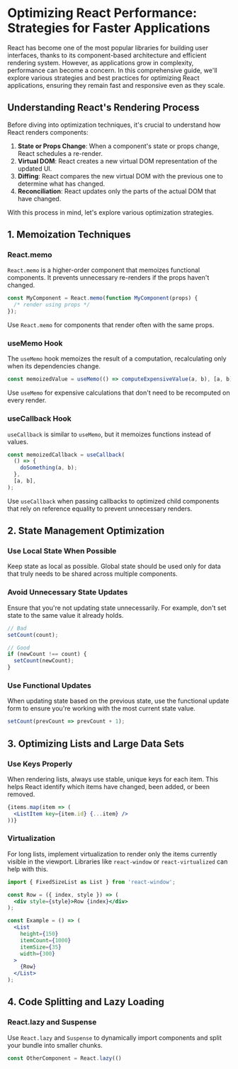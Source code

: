 # Optimizing React Performance: Strategies for Faster Applications

React has become one of the most popular libraries for building user interfaces, thanks to its component-based architecture and efficient rendering system. However, as applications grow in complexity, performance can become a concern. In this comprehensive guide, we'll explore various strategies and best practices for optimizing React applications, ensuring they remain fast and responsive even as they scale.

## Understanding React's Rendering Process

Before diving into optimization techniques, it's crucial to understand how React renders components:

1. **State or Props Change**: When a component's state or props change, React schedules a re-render.
2. **Virtual DOM**: React creates a new virtual DOM representation of the updated UI.
3. **Diffing**: React compares the new virtual DOM with the previous one to determine what has changed.
4. **Reconciliation**: React updates only the parts of the actual DOM that have changed.

With this process in mind, let's explore various optimization strategies.

## 1. Memoization Techniques

### React.memo

`React.memo` is a higher-order component that memoizes functional components. It prevents unnecessary re-renders if the props haven't changed.

```jsx
const MyComponent = React.memo(function MyComponent(props) {
  /* render using props */
});
```

Use `React.memo` for components that render often with the same props.

### useMemo Hook

The `useMemo` hook memoizes the result of a computation, recalculating only when its dependencies change.

```jsx
const memoizedValue = useMemo(() => computeExpensiveValue(a, b), [a, b]);
```

Use `useMemo` for expensive calculations that don't need to be recomputed on every render.

### useCallback Hook

`useCallback` is similar to `useMemo`, but it memoizes functions instead of values.

```jsx
const memoizedCallback = useCallback(
  () => {
    doSomething(a, b);
  },
  [a, b],
);
```

Use `useCallback` when passing callbacks to optimized child components that rely on reference equality to prevent unnecessary renders.

## 2. State Management Optimization

### Use Local State When Possible

Keep state as local as possible. Global state should be used only for data that truly needs to be shared across multiple components.

### Avoid Unnecessary State Updates

Ensure that you're not updating state unnecessarily. For example, don't set state to the same value it already holds.

```jsx
// Bad
setCount(count);

// Good
if (newCount !== count) {
  setCount(newCount);
}
```

### Use Functional Updates

When updating state based on the previous state, use the functional update form to ensure you're working with the most current state value.

```jsx
setCount(prevCount => prevCount + 1);
```

## 3. Optimizing Lists and Large Data Sets

### Use Keys Properly

When rendering lists, always use stable, unique keys for each item. This helps React identify which items have changed, been added, or been removed.

```jsx
{items.map(item => (
  <ListItem key={item.id} {...item} />
))}
```

### Virtualization

For long lists, implement virtualization to render only the items currently visible in the viewport. Libraries like `react-window` or `react-virtualized` can help with this.

```jsx
import { FixedSizeList as List } from 'react-window';

const Row = ({ index, style }) => (
  <div style={style}>Row {index}</div>
);

const Example = () => (
  <List
    height={150}
    itemCount={1000}
    itemSize={35}
    width={300}
  >
    {Row}
  </List>
);
```

## 4. Code Splitting and Lazy Loading

### React.lazy and Suspense

Use `React.lazy` and `Suspense` to dynamically import components and split your bundle into smaller chunks.

```jsx
const OtherComponent = React.lazy(()